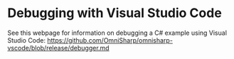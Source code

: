 <!---
  OgmaNeo
  Copyright(c) 2016-2017 Ogma Intelligent Systems Corp. All rights reserved.

  This copy of OgmaNeo is licensed to you under the terms described
  in the OGMANEO_LICENSE.md file included in this distribution.
--->

# Debugging with Visual Studio Code

See this webpage for information on debugging a C# example using Visual Studio Code: https://github.com/OmniSharp/omnisharp-vscode/blob/release/debugger.md
